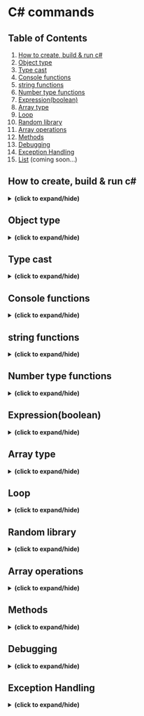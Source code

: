 # C# commands

## Table of Contents
1. [How to create, build & run c#](#how_to_run)
2. [Object type](#object_type)
3. [Type cast](#type_cast)
4. [Console functions](#console_functions)
5. [string functions](#string_functions)
6. [Number type functions](#number_functions)
7. [Expression(boolean)](#expression)
8. [Array type](#array)
9. [Loop](#loop)
10. [Random library](#random)
11. [Array operations](#array_operations)
12. [Methods](#methods)
13. [Debugging](#debugging)
14. [Exception Handling](#exception_handling)
15. [List](#list) (coming soon...)

<a id="how_to_run"></a>
## How to create, build & run c#
<details close>
<summary><b>(click to expand/hide)</b></summary>
<!-- MarkdownTOC -->

1. make sure to have .NET SDK install
   - visit this [link for more detail](https://learn.microsoft.com/en-us/training/modules/install-configure-visual-studio-code/6-exercise-install-dotnet).
2. make sure to have c# extension install in vs code
   - visit this [link for more detail](https://learn.microsoft.com/en-us/training/modules/install-configure-visual-studio-code/5-exercise-configure-visual-studio-code).
3. create c# project
   - in Terminal run:
   ```c#
   dotnet new console -o ./CsharpProjects/TestProject
   ```
4. build c# project
   - first make sure terminal path located in the project folder, then run:
   ```c#
   dotnet build
   ```
5. run c# project
   - first make sure terminal path located in the project folder and has done step 4, then run:
   ```c#
   dotnet run
   ```

<!-- /MarkdownTOC -->
</details>

<a id="object_type"></a>
## Object type
<details close>
<summary><b>(click to expand/hide)</b></summary>
<!-- MarkdownTOC -->
   
- **int** (4 bytes : -2,147,483,648 to 2,147,483,647)
- **long** (8 bytes : -9,223,372,036,854,775,808 to 9,223,372,036,854,775,807)
- **float** (4 bytes : 6 to 7 decimal digits)
- **double** (8 bytes : 15 decimal digits)
- **bool** (1 bit : true/false)
- **char** (2 bytes : character/letter)
- **string** (2 bytes per character)
- **var** (implicitly typed local variable - Must be initialize)

### integral types
- signed integral types
  ```c#
   Console.WriteLine("Signed integral types:");
   Console.WriteLine($"sbyte  : {sbyte.MinValue} to {sbyte.MaxValue}");
   Console.WriteLine($"short  : {short.MinValue} to {short.MaxValue}");
   Console.WriteLine($"int    : {int.MinValue} to {int.MaxValue}");
   Console.WriteLine($"long   : {long.MinValue} to {long.MaxValue}");

   Console.WriteLine("");
   Console.WriteLine("Floating point types:");
   Console.WriteLine($"float  : {float.MinValue} to {float.MaxValue} (with ~6-9 digits of precision)");
   Console.WriteLine($"double : {double.MinValue} to {double.MaxValue} (with ~15-17 digits of precision)");
   Console.WriteLine($"decimal: {decimal.MinValue} to {decimal.MaxValue} (with 28-29 digits of precision)");
   ```
   ```
   Signed integral types:
   sbyte  : -128 to 127
   short  : -32768 to 32767
   int    : -2147483648 to 2147483647
   long   : -9223372036854775808 to 9223372036854775807

   Floating point types:
   float  : -3.402823E+38 to 3.402823E+38 (with ~6-9 digits of precision)
   double : -1.79769313486232E+308 to 1.79769313486232E+308 (with ~15-17 digits of precision)
   decimal: -79228162514264337593543950335 to 79228162514264337593543950335 (with 28-29 digits of precision)
   ```
- unsigned integral types
  ```c#
   Console.WriteLine("");
   Console.WriteLine("Unsigned integral types:");
   
   Console.WriteLine($"byte   : {byte.MinValue} to {byte.MaxValue}");
   Console.WriteLine($"ushort : {ushort.MinValue} to {ushort.MaxValue}");
   Console.WriteLine($"uint   : {uint.MinValue} to {uint.MaxValue}");
   Console.WriteLine($"ulong  : {ulong.MinValue} to {ulong.MaxValue}");
  ```
  ```output
   Unsigned integral types:
   byte   : 0 to 255
   ushort : 0 to 65535
   uint   : 0 to 4294967295
   ulong  : 0 to 18446744073709551615
  ```

<!-- /MarkdownTOC -->
</details>


<a id="type_cast"></a>
## Type cast
<details close>
<summary><b>(click to expand/hide)</b></summary>
<!-- MarkdownTOC -->

- decimal to int
  ```c#
   int value = (int)1.5m; // casting truncates
   Console.WriteLine(value); // 1
   
   int value2 = Convert.ToInt32(1.5m); // converting rounds up
   Console.WriteLine(value2); // 2
  ```
- number to string
  ```c#
   int first = 5;
   int second = 7;
   string message = first.ToString() + second.ToString();
   Console.WriteLine(message);
  ```
- string to int
  ```c#
   string first = "5";
   string second = "7";
   int sum = int.Parse(first) + int.Parse(second);
   Console.WriteLine(sum);
  ```
  or
  ```c#
   string value1 = "5";
   string value2 = "7";
   int result = Convert.ToInt32(value1) * Convert.ToInt32(value2);
   Console.WriteLine(result);
  ```
- string to decimal
  ```c#
   string first = "5.69";
   int convertFirst = Convert.ToDecimal(first);
   Console.WriteLine(convertFirst);
  ```
- TryParse(<var1>, out <var2>)
  ```c#
   string value = "bad";
   int result = 0;
   if (int.TryParse(value, out result))
   {
       Console.WriteLine($"Measurement: {result}");
   }
   else
   {
       Console.WriteLine("Unable to report the measurement.");
   }
   
   if (result > 0)
       Console.WriteLine($"Measurement (w/ offset): {50 + result}");
  ```

<!-- /MarkdownTOC -->
</details>

<a id="console_functions"></a>
## Console functions
<details close>
<summary><b>(click to expand/hide)</b></summary>
<!-- MarkdownTOC -->
 
- console print new line
  ```c#
    Console.WriteLine("Hello World!");
    Console.WriteLine('H');
    Console.WriteLine(123);
  ```
- console print
  ```c#
    Console.Write("Hello World!");
  ```
- other
  ```c#
    Console.WriteLine("Hello" + " " + "World!");
  ```

<!-- /MarkdownTOC -->
</details>

<a id="string_functions"></a>
## string functions
<details close>
<summary><b>(click to expand/hide)</b></summary>
<!-- MarkdownTOC -->

### escape sequences
- ```c#
    Console.WriteLine("Hello\nWorld!"); // add new line
    Console.WriteLine("Hello\tWorld!"); // add tab
    Console.WriteLine("Hello \"World\"!"); // add "
    Console.WriteLine("c:\\source\\repos"); // add \
    Console.WriteLine(@"    c:\source\repos    
        (this is where your code goes)"); // @(verbatim) keep all whitespace and character without need of escape backslash
    Console.WriteLine("\u3053\u3093\u306B\u3061\u306F World!"); // unicode escape character
  ```
### interpolation
- string interpolation
  ```c#
    string message = greeting + " " + firstName + "!";
    // is same as
    string message = $"{greeting} {firstName}!";
  ```
- string interpolation and verbatim
  ```c#
    string projectName = "First-Project";
    Console.WriteLine($@"C:\Output\{projectName}\Data");
  ```

### Composite Formatting 
- composite formatting with index
  ```c#
   string first = "Hello";
   string second = "World";
   Console.WriteLine("{1} {0}!", first, second); // World Hello!
   Console.WriteLine("{0} {0} {0}!", first, second); // Hello Hello Hello!
  ```
- formatting for currency
  ```c#
   decimal price = 123.45m;
   int discount = 50;
   Console.WriteLine($"Price: {price:C} (Save {discount:C})"); // Price: $123.45 (Save $50.00)
  ```
- formatting for numbers
   ```c#
   decimal measurement = 123456.78912m;
   Console.WriteLine($"Measurement: {measurement:N} units"); // Measurement: 123,456.79 units
   Console.WriteLine($"Measurement: {measurement:N4} units"); // Measurement: 123,456.7891 units
   ```
- formatting for percentages
  ```c#
   decimal tax = .36785m;
   Console.WriteLine($"Tax rate: {tax:P2}"); // Tax rate: 36.79 %

   decimal price = 67.55m;
   decimal salePrice = 59.99m;
   string yourDiscount = String.Format("You saved {0:C2} off the regular {1:C2} price. ", (price - salePrice), price);   
   yourDiscount += $"A discount of {((price - salePrice)/price):P2}!"; //inserted
   Console.WriteLine(yourDiscount); // You saved $7.56 off the regular $67.55 price. A discount of 11.19%!
  ```
### PadLeft() & PadRight()
```c#
string input = "Pad this";
Console.WriteLine(input.PadLeft(12)); // Pad this
Console.WriteLine(input.PadLeft(12, '-')); // ----Pad this
Console.WriteLine(input.PadRight(12, '-')); // Pad this----
```

### IndexOf() & Substring()
- IndexOf() gives you the first position of a character or string inside of another string.
- IndexOf() returns -1 if it can't find a match.
- Substring() returns just the specified portion of a string, using a starting position and optional length.
  ```c#
   string message = "Find what is (inside the parentheses)";
   int openingPosition = message.IndexOf('(');
   int closingPosition = message.IndexOf(')');   
   Console.WriteLine(openingPosition); // 13
   Console.WriteLine(closingPosition); // 36
   int length = closingPosition - openingPosition;
   Console.WriteLine(message.Substring(openingPosition, length)); // (inside the parentheses
  ```
### IndexOfAny() & LastIndexOf()
- Retrieve the last occurrence of a sub string
  ```c#
   string message = "(What if) I am (only interested) in the last (set of parentheses)?";
   int openingPosition = message.LastIndexOf('('); 
   openingPosition += 1;
   int closingPosition = message.LastIndexOf(')');
   int length = closingPosition - openingPosition;
   Console.WriteLine(message.Substring(openingPosition, length)); // set of parentheses
  ```
- Retrieve all instances of substrings inside parentheses
  ```c#
   string message = "(What if) there are (more than) one (set of parentheses)?";
   while (true)
   {
       int openingPosition = message.IndexOf('(');
       if (openingPosition == -1) break;
   
       openingPosition += 1;
       int closingPosition = message.IndexOf(')');
       int length = closingPosition - openingPosition;
       Console.WriteLine(message.Substring(openingPosition, length));
   
       // Note the overload of the Substring to return only the remaining 
       // unprocessed message:
       message = message.Substring(closingPosition + 1);
   }
  ```
- IndexOfAny()
  ```c#
   string message = "Help (find) the {opening symbols}";
   Console.WriteLine($"Searching THIS Message: {message}"); // Searching THIS message: Help (find) the {opening symbols}
   char[] openSymbols = { '[', '{', '(' };
   int startPosition = 6;
   int openingPosition = message.IndexOfAny(openSymbols);
   Console.WriteLine($"Found WITHOUT using startPosition: {message.Substring(openingPosition)}"); // Found WITHOUT using startPosition: (find) the {opening symbols}
   openingPosition = message.IndexOfAny(openSymbols, startPosition);
   Console.WriteLine($"Found WITH using startPosition: {message.Substring(openingPosition)}"); // Found WITH using startPosition 6: {opening symbols}
  ```

### Remove() & Replace()
- Remove()
  ```c#
   string data = "12345John Smith          5000  3  ";
   string updatedData = data.Remove(5, 20);
   Console.WriteLine(updatedData); // 123455000  3
  ```
- Replace()
  ```c#
   string message = "This--is--ex-amp-le--da-ta";
   message = message.Replace("--", " ");
   message = message.Replace("-", "");
   Console.WriteLine(message); // This is example data
  ```

### overall built-in methods
- Methods that add blank spaces for formatting purposes (PadLeft(), PadRight())
- Methods that compare two strings or facilitate comparison (Trim(), TrimStart(), TrimEnd(), GetHashcode(), the Length property)
- Methods that help you determine what's inside of a string, or even retrieve just a part of the string (Contains(), StartsWith(), EndsWith(), Substring())
- Methods that change the content of the string by replacing, inserting, or removing parts (Replace(), Insert(), Remove())
- Methods that turn a string into an array of strings or characters (Split(), ToCharArray())
  
### Contains function
- check if a string contains a substring
  ```c#
   string pangram = "The quick brown fox jumps over the lazy dog.";
   Console.WriteLine(pangram.Contains("fox")); // True
   Console.WriteLine(pangram.Contains("cow")); // False
  ```
<!-- /MarkdownTOC -->
</details>

<a id="number_functions"></a>
## Number type functions
<details close>
<summary><b>(click to expand/hide)</b></summary>
<!-- MarkdownTOC -->
   
### integer
- math operations
  ```c#
   int sum = 7 + 5; // 12
   sum += 5; // 17
   sum ++; // 18
   sum --; // 17
   sum -= 5; // 12
   sum = sum + 10; // 22
   int difference = 7 - 5; // 2
   int product = 7 * 5; // 35
   int quotient = 7 / 5; // 1
  ```
- modulus
  ```c#
   int a = 200 % 5; // 0
   int b = 7 % 5; // 2
  ```
### decimal
- decimal quotient
  ```c#
    decimal decimalQuotient = 7.0m / 5; // 1.4
  ```
  
<!-- /MarkdownTOC -->
</details>

<a id="expression"></a>
## Expression(boolean)
<details close>
<summary><b>(click to expand/hide)</b></summary>
<!-- MarkdownTOC -->
 
- basics
  ```c#
   Console.WriteLine("a" != "a"); // False
   Console.WriteLine("a" != "A"); // True
   Console.WriteLine(1 != 2); // True
   string myValue = "a";
   Console.WriteLine(myValue != "a"); // False
  ```
  ```c#
   Console.WriteLine(1 > 2); // False
   Console.WriteLine(1 < 2); // True
   Console.WriteLine(1 >= 1); // True
   Console.WriteLine(1 <= 1); // True
  ```
### Conditional operator
- ```c#
   <evaluate this condition> ? <if condition is true, return this value: <if condition is false, return this value>
  ```
- example
  ```c#
   int saleAmount = 1001;
   int discount = saleAmount > 1000 ? 100 : 50;
   Console.WriteLine($"Discount: {discount}"); // Discount: 100
  ```

### switch statement
```c#
switch (fruit)
{
    case "apple":
    case "grape":
        Console.WriteLine($"App will display information for apple or grape.");
        break;

    case "banana":
        Console.WriteLine($"App will display information for banana.");
        break;

    case "cherry":
        Console.WriteLine($"App will display information for cherry.");
        break;
   default:
        Console.WriteLine($"App will display information for default.");
        break;
}
```

<!-- /MarkdownTOC -->
</details>


<a id="array"></a>
## Array type
<details close>
<summary><b>(click to expand/hide)</b></summary>
<!-- MarkdownTOC -->

```c#
int[] array = new int[10];
array[0] = 1;
array[1] = 10;
int[] inventory = { 200, 450, 700, 175, 250 };
string[] fraudulentOrderIDs = new string[3];
string [,] array2D = new array[3][6]; //declare 2d array
```
 
<!-- /MarkdownTOC -->
</details>

<a id="loop"></a>
## Loop
<details close>
<summary><b>(click to expand/hide)</b></summary>
<!-- MarkdownTOC -->

- foreach loop
```c#
int[] inventory = { 200, 450, 700, 175, 250 };
int sum = 0;
foreach (int items in inventory)
{
    sum += items;
}
```

- for loop
```c#
int[] inventory2 = { 200, 450, 700, 175, 250 };
int sum2 = 0;
for(int i=0 ; i<inventory2.Length ; i++)
{
    sum2 += inventory2[i];
}
Console.WriteLine("for inventory sum: " + sum2);
```

- do while loop
```c#
Random random = new Random();
int current = 0;

do
{
    current = random.Next(1, 11);
    Console.WriteLine(current);
} while (current != 7);
```
 
<!-- /MarkdownTOC -->
</details>

<a id="random"></a>
## Random library
<details close>
<summary><b>(click to expand/hide)</b></summary>
<!-- MarkdownTOC -->

```c#
Random dice = new Random();
int roll = dice.Next(1, 7); // limit number from 1 - 6 ( [1, 7) )
int roll1 = dice.Next(); // limit number from 0 - 2,147,483,647(int max) ( [0, int max) )
int roll2 = dice.Next(101); // limit number from 0 - 100 ( [0, 101) )
int roll3 = dice.Next(50, 101); // limit number from 50 - 100 ( [50, 100) )

Console.WriteLine(roll);  // 5
Console.WriteLine($"First roll: {roll1}"); // 342585470
Console.WriteLine($"Second roll: {roll2}"); // 43 
Console.WriteLine($"Third roll: {roll3}"); // 89
```
 
<!-- /MarkdownTOC -->
</details>

<a id="array_operations"></a>
## Array operations
<details close>
<summary><b>(click to expand/hide)</b></summary>
<!-- MarkdownTOC -->

- Sort()
  ```c#
   string[] pallets = { "B14", "A11", "B12", "A13" };
   Console.WriteLine("Sorted...");
   Array.Sort(pallets);
   foreach (var pallet in pallets)
   {
       Console.WriteLine($"-- {pallet}");
   }
  ```
  ```output
   Sorted...
   -- A11
   -- A13
   -- B12
   -- B14
  ```
  
- Reverse()
  ```c#
   string[] pallets = { "B14", "A11", "B12", "A13" };
   Console.WriteLine("Reversed...");
   Array.Reverse(pallets);
   foreach (var pallet in pallets)
   {
       Console.WriteLine($"-- {pallet}");
   }
  ```
  ```output
   Reversed...
   -- B14
   -- B12
   -- A13
   -- A11
  ```

- Clear() with specific range
  ```c#
   string[] pallets = { "B14", "A11", "B12", "A13" };
   Console.WriteLine($"Before: {pallets[0]}");
   Array.Clear(pallets, 0, 2);
   Console.WriteLine($"After: {pallets[0]}");
   
   Console.WriteLine($"Clearing 2 ... count: {pallets.Length}");
   foreach (var pallet in pallets)
   {
       Console.WriteLine($"-- {pallet}");
   }
  ```
  ```output
   Before: B14
   After:
   Clearing 2 ... count: 4
   --
   --
   -- B12
   -- A13
  ```

- Resize()
  ```c#
   string[] pallets = { "B14", "A11", "B12", "A13" };
   Array.Resize(ref pallets, 6);
   Console.WriteLine($"Resizing 6 ... count: {pallets.Length}");
   
   pallets[4] = "C01";
   pallets[5] = "C02";
   
   foreach (var pallet in pallets)
   {
       Console.WriteLine($"-- {pallet}");
   }
  ```
  ```output
   Resizing 6 ... count: 6
   -- B14
   -- A11
   -- B12
   -- A13
   -- C01
   -- C02
  ```

- Resize() to remove elements
  ```c#
   string[] pallets = { "B14", "A11", "B12", "A13" };
   Array.Resize(ref pallets, 3);
   Console.WriteLine($"Resizing 3 ... count: {pallets.Length}");
   
   foreach (var pallet in pallets)
   {
       Console.WriteLine($"-- {pallet}");
   }
  ```
  ```output
   Resizing 3 ... count: 3
   --
   --
   -- B12
  ```

- ToCharArray()
  ```c#
   string value = "abc123";
   char[] valueArray = value.ToCharArray();
   Array.Reverse(valueArray);
   string result = new string(valueArray);
   Console.WriteLine(result); // 321cbs
  ```

- Split()
  ```c#
   string result = "3,2,1,c,b,a";
   string[] items = result.Split(',');
   foreach (string item in items)
   {
       Console.WriteLine(item);
   }
  ```
  ```output
   3
   2
   1
   c
   b
   a
  ```

- Join()
  ```c#
   string value = "321cba";
   string result = String.Join(",", value);
   Console.WriteLine(result); // 3,2,1,c,b,a
  ```

<!-- /MarkdownTOC -->
</details>

<a id="methods"></a>
## Methods
<details close>
<summary><b>(click to expand/hide)</b></summary>
<!-- MarkdownTOC -->

### void methods
  ```c#
   CountTo(5);
   void CountTo(int max) 
   {
       for (int i = 0; i < max; i++)
       {
           Console.Write($"${i}, ");
       }
   }
  ```
  using "return" in void method will terminate the execution of the void method

### optional parameters
- set a default value for the parameter to make it optional
  ```c#
   void RSVP(string name, int partySize = 1, string allergies = "none", bool inviteOnly = true){ ... }
   RSVP("Rebecca"); // partySize = 1 , allergies = "none" , inviteOnly = true
   RSVP("Nadia", 2, "Nuts"); // inviteOnly = true
   RSVP(name: "Linh", partySize: 2, inviteOnly: false);
   RSVP("Tony", allergies: "Jackfruit", inviteOnly: true);
   RSVP("Noor", 4, inviteOnly: false);
   RSVP("Jonte", 2, "Stone fruit", false);
  ```

### return type methods
```c#
double GetDiscountedPrice(int itemIndex)
{
    double result = items[itemIndex] * (1 - discounts[itemIndex]);
    return result;
}

bool TotalMeetsMinimum()
{
    return total >= minimumSpend;
}
```

<!-- /MarkdownTOC -->
</details>

<a id="debugging"></a>
## Debugging
<details close>
<summary><b>(click to expand/hide)</b></summary>
<!-- MarkdownTOC -->

### [More detail tutorial in this link](https://learn.microsoft.com/en-us/training/modules/implement-visual-studio-code-debugging-tools/2-examine-visual-studio-code-debugger)

<!-- /MarkdownTOC -->
</details>

<a id="exception_handling"></a>
## Exception Handling
<details close>
<summary><b>(click to expand/hide)</b></summary>
<!-- MarkdownTOC -->

### Exception handling keywords, code blocks, and patterns
```c#
try
{   
   // try code block - code that may generate an exception
}
catch
{   
   // catch code block - code to handle an exception
}
finally
{   
   // finally code block - code to clean up resources
}
```
```c#
try
{
    // Step 1: code execution begins
    try
    {
        // Step 2: an exception occurs here
    }
    finally
    {
        // Step 4: the system executes the finally code block associated with the try statement where the exception occurred
    }

}
catch // Step 3: the system finds a catch clause that can handle the exception
{   
   // Step 5: the system transfers control to the first line of the catch code block
}
```

### [Types of exceptions in this link](https://learn.microsoft.com/en-us/training/modules/implement-exception-handling-c-sharp/3-examine-compiler-generated-exceptions)

### try-catch examples
- example 1
   ```c#
   try
   {
       Process1();
   }
   catch
   {
       Console.WriteLine("An exception has occurred");
   }
   
   Console.WriteLine("Exit program");
   
   static void Process1()
   {
       try
       {
           WriteMessage();
       }
       catch
       {
           Console.WriteLine("Exception caught in Process1");
       }
   
   }
   
   static void WriteMessage()
   {
       double float1 = 3000.0;
       double float2 = 0.0;
       int number1 = 3000;
       int number2 = 0;
   
       Console.WriteLine(float1 / float2);
       Console.WriteLine(number1 / number2);
   }
   ```
   ```output
   ∞
   Exception caught in Process1
   Exit program
   ```
   or
  ```c#
   static void Process1()
   {
       try
       {
           WriteMessage();
       }
       catch (Exception ex)
       {
           Console.WriteLine($"Exception caught in Process1: {ex.Message}");
       }
   }
  ```
  
- catch specific exception types
  ```c#
   static void Process1()
   {
       try
       {
           WriteMessage();
       }
       catch (DivideByZeroException ex)
       {
           Console.WriteLine($"Exception caught in Process1: {ex.Message}");
       }
   }
  ```
   or
  ```c#
   // inputValues is used to store numeric values entered by a user
   string[] inputValues = new string[]{"three", "9999999999", "0", "2" };
   
   foreach (string inputValue in inputValues)
   {
       int numValue = 0;
       try
       {
           numValue = int.Parse(inputValue);
       }
       catch (FormatException)
       {
           Console.WriteLine("Invalid readResult. Please enter a valid number.");
       }
       catch (OverflowException)
       {
           Console.WriteLine("The number you entered is too large or too small.");
       }
       catch(Exception ex)
       {
           Console.WriteLine(ex.Message);
       }
   }
  ```

### Create an excepton object
  ```c#
   ArgumentException invalidArgumentException = new ArgumentException();
  ```
  ```c#
   ArgumentException invalidArgumentException = new ArgumentException("ArgumentException: The 'GraphData' method received data outside the expected range.");
   throw invalidArgumentException;
  ```

### When to throw an exception
```c#
string[][] userEnteredValues = new string[][]
{
        new string[] { "1", "two", "3"},
        new string[] { "0", "1", "2"}
};

foreach (string[] userEntries in userEnteredValues)
{
    try
    {
        BusinessProcess1(userEntries);
    }
    catch (Exception ex)
    {
        if (ex.StackTrace.Contains("BusinessProcess1") && (ex is FormatException))
        {
            Console.WriteLine(ex.Message);
        }
    }
}

static void BusinessProcess1(String[] userEntries)
{
    int valueEntered;

    foreach (string userValue in userEntries)
    {
        try
        {
            valueEntered = int.Parse(userValue);

            // completes required calculations based on userValue
            // ...
        }
        catch (FormatException)
        {
            FormatException invalidFormatException = new FormatException("FormatException: User input values in 'BusinessProcess1' must be valid integers");
            throw invalidFormatException;
        }
    }
}
```

### Re-throwing exceptions
```c#
catch (Exception ex)
{
    // handle or partially handle the exception
    // ...

    // re-throw the original exception object for further handling down the call stack
    throw;
}
```
```c#
catch (Exception ex)
{
    // handle or partially handle the exception
    // ...

    // create a new exception object that wraps the original exception
    throw new ApplicationException("An error occurred", ex);
}
```
### complete example
```c#
string[][] userEnteredValues = new string[][]
{
            new string[] { "1", "2", "3"},
            new string[] { "1", "two", "3"},
            new string[] { "0", "1", "2"}
};

try
{
    Workflow1(userEnteredValues);
    Console.WriteLine("'Workflow1' completed successfully.");

}
catch (DivideByZeroException ex)
{
    Console.WriteLine("An error occurred during 'Workflow1'.");
    Console.WriteLine(ex.Message);
}

static void Workflow1(string[][] userEnteredValues)
{
    foreach (string[] userEntries in userEnteredValues)
    {
        try
        {
            Process1(userEntries);
            Console.WriteLine("'Process1' completed successfully.");
            Console.WriteLine();
        }
        catch (FormatException ex)
        {
            Console.WriteLine("'Process1' encountered an issue, process aborted.");
            Console.WriteLine(ex.Message);
            Console.WriteLine();
        }
    }
}

static void Process1(String[] userEntries)
{
    int valueEntered;

    foreach (string userValue in userEntries)
    {
        bool integerFormat = int.TryParse(userValue, out valueEntered);

        if (integerFormat == true)
        {
            if (valueEntered != 0)
            {
                checked
                {
                    int calculatedValue = 4 / valueEntered;
                }
            }
            else
            {
                throw new DivideByZeroException("Invalid data. User input values must be non-zero values.");
            }
        }
        else
        {
            throw new FormatException("Invalid data. User input values must be valid integers.");
        }
    }
}
```
```output
'Process1' completed successfully.

'Process1' encountered an issue, process aborted.
Invalid data. User input values must be valid integers.

An error occurred during 'Workflow1'.
Invalid data. User input values must be non-zero values.
```

<!-- /MarkdownTOC -->
</details>

